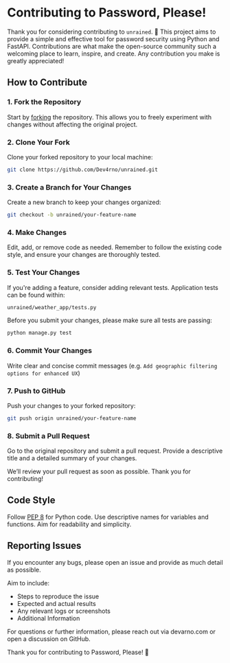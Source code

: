 # Contributing to Password, Please!

Thank you for considering contributing to `unrained`. 🎉
This project aims to provide a simple and effective tool for password security using Python and FastAPI. Contributions are what make the open-source community such a welcoming place to learn, inspire, and create. Any contribution you make is greatly appreciated!

## How to Contribute

### 1. Fork the Repository

Start by [forking](https://docs.github.com/en/github/getting-started-with-github/fork-a-repo) the repository. This allows you to freely experiment with changes without affecting the original project.

### 2. Clone Your Fork

Clone your forked repository to your local machine:

```bash
git clone https://github.com/Dev4rno/unrained.git
```

### 3. Create a Branch for Your Changes

Create a new branch to keep your changes organized:

```bash
git checkout -b unrained/your-feature-name
```

### 4. Make Changes

Edit, add, or remove code as needed. Remember to follow the existing code style, and ensure your changes are thoroughly tested.

### 5. Test Your Changes

If you're adding a feature, consider adding relevant tests. Application tests can be found within:

```bash
unrained/weather_app/tests.py
```

Before you submit your changes, please make sure all tests are passing:

```bash
python manage.py test
```

### 6. Commit Your Changes

Write clear and concise commit messages (e.g. `Add geographic filtering options for enhanced UX`)

### 7. Push to GitHub

Push your changes to your forked repository:

```bash
git push origin unrained/your-feature-name
```

### 8. Submit a Pull Request

Go to the original repository and submit a pull request. Provide a descriptive title and a detailed summary of your changes.

We’ll review your pull request as soon as possible. Thank you for contributing!

## Code Style

Follow [PEP 8](https://peps.python.org/pep-0008/) for Python code.
Use descriptive names for variables and functions.
Aim for readability and simplicity.

## Reporting Issues

If you encounter any bugs, please open an issue and provide as much detail as possible.

Aim to include:

-   Steps to reproduce the issue
-   Expected and actual results
-   Any relevant logs or screenshots
-   Additional Information

For questions or further information, please reach out via devarno.com or open a discussion on GitHub.

Thank you for contributing to Password, Please! 🚀
